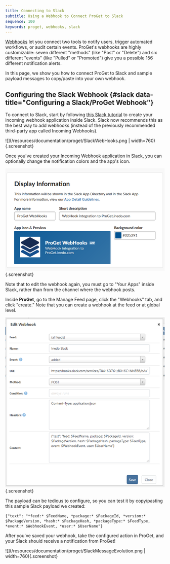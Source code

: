 ```yaml
---
title: Connecting to Slack
subtitle: Using a Webhook to Connect ProGet to Slack
sequence: 100
keywords: proget, webhooks, slack
---
```


[Webhooks](/docs/proget/advanced/webhooks) let you connect two tools to notify users, trigger automated workflows, or audit certain events. ProGet's webhooks are highly customizable: seven different "methods" (like "Post" or "Delete") and six different "events" (like "Pulled" or "Promoted") give you a possible 156 different notification alerts. 

In this page, we show you how to connect ProGet to Slack and sample payload messages to copy/paste into your own webhook.

## Configuring the Slack Webhook {#slack data-title="Configuring a Slack/ProGet Webhook"}

To connect to Slack, start by following [this Slack tutorial](https://api.slack.com/messaging/webhooks) to create your incoming webhook application inside Slack. Slack now recommends this as the best way to add webhooks (instead of the previously recommended third-party app called Incoming Webhooks).

![](/resources/documentation/proget/SlackWebHooks.png | width=760){.screenshot}

Once you've created your Incoming Webhook application in Slack, you can optionally change the notification colors and the app's icon.

![](/resources/documentation/proget/SlackApp.png){.screenshot}

Note that to edit the webhook again, you must go to "Your Apps" inside Slack, rather than from the channel where the webhook posts.

Inside **ProGet**, go to the Manage Feed page, click the "Webhooks" tab, and click "create." Note that you can create a webhook at the feed or at global level.

![](/resources/documentation/proget/Slack-ProGet-WebHook.png){.screenshot}

The payload can be tedious to configure, so you can test it by copy/pasting this sample Slack payload we created:

```
{"text": "*feed:* $FeedName, *package:* $PackageId, *version:* $PackageVersion, *hash:* $PackageHash, *packageType:* $FeedType, *event:* $WebhookEvent, *user:* $UserName"}
```

After you've saved your webhook, take the configured action in ProGet, and your Slack should receive a notification from ProGet!

![](/resources/documentation/proget/SlackMessageEvolution.png | width=760){.screenshot}
